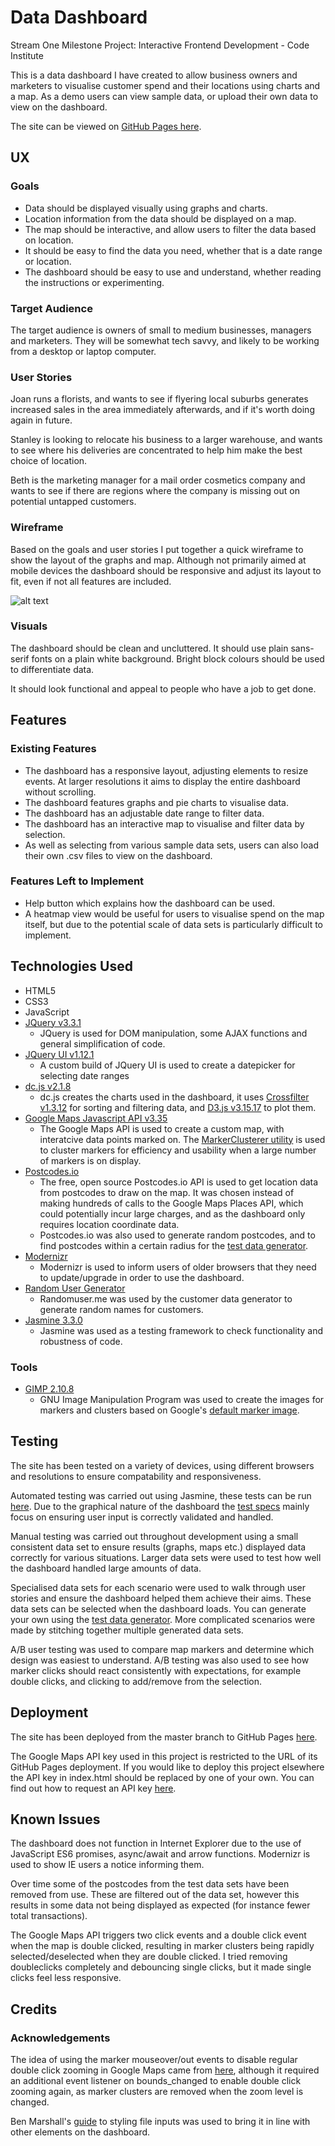 # Data Dashboard

Stream One Milestone Project: Interactive Frontend Development - Code Institute

This is a data dashboard I have created to allow business owners and marketers to visualise customer spend and their locations using charts and a map. As a demo users can view sample data, or upload their own data to view on the dashboard.

The site can be viewed on [GitHub Pages here](https://asquirrelstail.github.io/data-dashboard/).
 
## UX

### Goals

- Data should be displayed visually using graphs and charts.
- Location information from the data should be displayed on a map.
- The map should be interactive, and allow users to filter the data based on location.
- It should be easy to find the data you need, whether that is a date range or location.
- The dashboard should be easy to use and understand, whether reading the instructions or experimenting.

### Target Audience

The target audience is owners of small to medium businesses, managers and marketers. They will be somewhat tech savvy, and likely to be working from a desktop or laptop computer.

### User Stories

Joan runs a florists, and wants to see if flyering local suburbs generates increased sales in the area immediately afterwards, and if it's worth doing again in future.

Stanley is looking to relocate his business to a larger warehouse, and wants to see where his deliveries are concentrated to help him make the best choice of location.

Beth is the marketing manager for a mail order cosmetics company and wants to see if there are regions where the company is missing out on potential untapped customers.

### Wireframe

Based on the goals and user stories I put together a quick wireframe to show the layout of the graphs and map. Although not primarily aimed at mobile devices the dashboard should be responsive and adjust its layout to fit, even if not all features are included.

![alt text]( https://asquirrelstail.github.io/data-dashboard/pre-prod/wireframe.JPG "Wireframe")

### Visuals

The dashboard should be clean and uncluttered. It should use plain sans-serif fonts on a plain white background. Bright block colours should be used to differentiate data.

It should look functional and appeal to people who have a job to get done.

## Features

### Existing Features

- The dashboard has a responsive layout, adjusting elements to resize events. At larger resolutions it aims to display the entire dashboard without scrolling.
- The dashboard features graphs and pie charts to visualise data.
- The dashboard has an adjustable date range to filter data.
- The dashboard has an interactive map to visualise and filter data by selection.
- As well as selecting from various sample data sets, users can also load their own .csv files to view on the dashboard.

### Features Left to Implement

- Help button which explains how the dashboard can be used.
- A heatmap view would be useful for users to visualise spend on the map itself, but due to the potential scale of data sets is particularly difficult to implement.

## Technologies Used

- HTML5
- CSS3
- JavaScript
- [JQuery v3.3.1](https://jquery.com/)
    - JQuery is used for DOM manipulation, some AJAX functions and general simplification of code.
- [JQuery UI v1.12.1](https://jqueryui.com/) 
	- A custom build of JQuery UI is used to create a datepicker for selecting date ranges
- [dc.js v2.1.8](http://dc-js.github.io/dc.js/)
    - dc.js creates the charts used in the dashboard, it uses [Crossfilter v1.3.12](http://square.github.io/crossfilter/) for sorting and filtering data, and [D3.js v3.15.17](https://d3js.org/) to plot them.
- [Google Maps Javascript API v3.35](https://developers.google.com/maps/documentation/javascript/tutorial)
	- The Google Maps API is used to create a custom map, with interatcive data points marked on. The [MarkerClusterer utility](https://github.com/googlemaps/v3-utility-library/tree/master/markerclusterer) is used to cluster markers for efficiency and usability when a large number of markers is on display.
- [Postcodes.io](https://postcodes.io/)
	- The free, open source Postcodes.io API is used to get location data from postcodes to draw on the map. It was chosen instead of making hundreds of calls to the Google Maps Places API, which could potentially incur large charges, and as the dashboard only requires location coordinate data.
	- Postcodes.io was also used to generate random postcodes, and to find postcodes within a certain radius for the [test data generator](https://asquirrelstail.github.io/data-dashboard/generator.html).
- [Modernizr](https://modernizr.com/)
	- Modernizr is used to inform users of older browsers that they need to update/upgrade in order to use the dashboard.
- [Random User Generator](https://randomuser.me/)
	- Randomuser.me was used by the customer data generator to generate random names for customers.
- [Jasmine 3.3.0](https://jasmine.github.io/)
	- Jasmine was used as a testing framework to check functionality and robustness of code.

### Tools

- [GIMP 2.10.8](https://www.gimp.org/)
	- GNU Image Manipulation Program was used to create the images for markers and clusters based on Google's [default marker image](https://developers.google.com/maps/documentation/javascript/custom-markers#customizing_a_map_marker).

## Testing

The site has been tested on a variety of devices, using different browsers and resolutions to ensure compatability and responsiveness.

Automated testing was carried out using Jasmine, these tests can be run [here](https://asquirrelstail.github.io/data-dashboard/testing/). Due to the graphical nature of the dashboard the [test specs](https://github.com/ASquirrelsTail/data-dashboard/tree/master/testing/spec) mainly focus on ensuring user input is correctly validated and handled.

Manual testing was carried out throughout development using a small consistent data set to ensure results (graphs, maps etc.) displayed data correctly for various situations. Larger data sets were used to test how well the dashboard handled large amounts of data.

Specialised data sets for each scenario were used to walk through user stories and ensure the dashboard helped them achieve their aims. These data sets can be selected when the dashboard loads. You can generate your own using the [test data generator](https://asquirrelstail.github.io/data-dashboard/generator.html). More complicated scenarios were made by stitching together multiple generated data sets.

A/B user testing was used to compare map markers and determine which design was easiest to understand. A/B testing was also used to see how marker clicks should react consistently with expectations, for example double clicks, and clicking to add/remove from the selection.

## Deployment

The site has been deployed from the master branch to GitHub Pages [here](https://asquirrelstail.github.io/data-dashboard/).

The Google Maps API key used in this project is restricted to the URL of its GitHub Pages deployment. If you would like to deploy this project elsewhere the API key in index.html should be replaced by one of your own. You can find out how to request an API key [here](https://cloud.google.com/maps-platform/).

## Known Issues

The dashboard does not function in Internet Explorer due to the use of JavaScript ES6 promises, async/await and arrow functions. Modernizr is used to show IE users a notice informing them.

Over time some of the postcodes from the test data sets have been removed from use. These are filtered out of the data set, however this results in some data not being displayed as expected (for instance fewer total transactions).

The Google Maps API triggers two click events and a double click event when the map is double clicked, resulting in marker clusters being rapidly selected/deselected when they are double clicked. I tried removing doubleclicks completely and debouncing single clicks, but it made single clicks feel less responsive.

## Credits

### Acknowledgements

The idea of using the marker mouseover/out events to disable regular double click zooming in Google Maps came from [here](https://github.com/google-map-react/google-map-react/issues/319), although it required an additional event listener on bounds_changed to enable double click zooming again, as marker clusters are removed when the zoom level is changed.

Ben Marshall's [guide](https://benmarshall.me/styling-file-inputs/) to styling file inputs was used to bring it in line with other elements on the dashboard.


